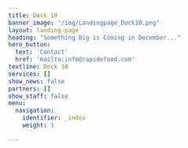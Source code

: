 ```yaml
---
title: Dock 18
banner_image: "/img/Landingpage_Dock18.png"
layout: landing-page
heading: "Something Big is Coming in December..."
hero_button:
  text: 'Contact'
  href: 'mailto:info@rapidefood.com'
textline: Dock 18
services: []
show_news: false
partners: []
show_staff: false
menu:
  navigation:
    identifier: _index
    weight: 1

---
```

